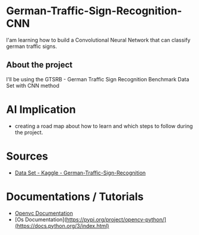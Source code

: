 # German-Traffic-Sign-Recognition-CNN
I'am learning how to build a Convolutional Neural Network that can classify german traffic signs. 
## About the project

I'll be using the GTSRB - German Traffic Sign Recognition Benchmark Data Set with CNN method 

# AI Implication
- creating a road map about how to learn and which steps to follow during the project. 
# Sources
- [Data Set - Kaggle - German-Traffic-Sign-Recognition ](https://www.kaggle.com/datasets/meowmeowmeowmeowmeow/gtsrb-german-traffic-sign)

# Documentations / Tutorials
- [Openvc Documentation](https://pypi.org/project/opencv-python/)
- [Os Documentation](https://pypi.org/project/opencv-python/](https://docs.python.org/3/index.html)
